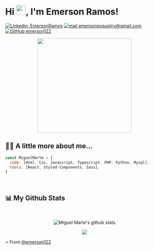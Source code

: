 <h1>Hi <img src="https://i.ibb.co/tJpwYQM/wave.gif" width="30px">, I'm Emerson Ramos! </h1>


[![Linkedin: EmersonRamos](https://img.shields.io/badge/-MiguelMarte04-blue?style=flat-square&logo=Linkedin&logoColor=white&link=https://www.linkedin.com/in/MiguelMarte04/)](https://www.linkedin.com/in/MiguelMarte04/)
[![mail emersonexquielrv@gmail.com](https://img.shields.io/badge/Email-mjml0412@gmail.com-blue?style=flat-square&logo=gmail)](mailto:emersonexquielrv@gmail.com)
[![GitHub emerson122](https://img.shields.io/github/followers/miguelmarte?label=follow&style=social)](https://github.com/emerson122)

<p align="center"><img src="https://media.giphy.com/media/M9gbBd9nbDrOTu1Mqx/giphy.gif" width="300"></p>





## 🙋‍♂️  A little more about me...  


```javascript
const MiguelMarte = {
  code: [Html, Css, Javascript, Typescript, PHP, Python, Mysql],
  tools: [React, Styled-Components, Sass],
}
```
<br>



## 📊 My Github Stats 

  <br/>
<p align="center"> 
   <img align="center" src="https://github-readme-stats.vercel.app/api?username=miguelmarte&show_icons=true&include_all_commits=true&theme=buefy&hide_border=true" alt="Miguel Marte's    github stats" />  
</p>

<p align="center"> 
  <img align="center" src="https://github-readme-stats.vercel.app/api/top-langs/?username=miguelmarte&layout=compact&theme=buefy&hide_border=true" />
</p>

:star: From [@emerson122](https://github.com/emerson122)

